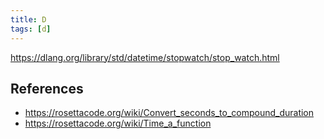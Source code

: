 ```yaml
---
title: D
tags: [d]
---
```


<https://dlang.org/library/std/datetime/stopwatch/stop_watch.html>

## References

- <https://rosettacode.org/wiki/Convert_seconds_to_compound_duration>
- <https://rosettacode.org/wiki/Time_a_function>
